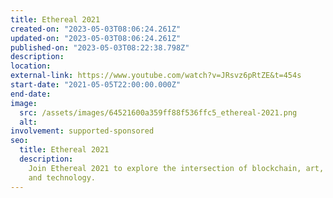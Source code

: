 ```yaml
---
title: Ethereal 2021
created-on: "2023-05-03T08:06:24.261Z"
updated-on: "2023-05-03T08:06:24.261Z"
published-on: "2023-05-03T08:22:38.798Z"
description:
location:
external-link: https://www.youtube.com/watch?v=JRsvz6pRtZE&t=454s
start-date: "2021-05-05T22:00:00.000Z"
end-date:
image:
  src: /assets/images/64521600a359ff88f536ffc5_ethereal-2021.png
  alt:
involvement: supported-sponsored
seo:
  title: Ethereal 2021
  description:
    Join Ethereal 2021 to explore the intersection of blockchain, art,
    and technology.
---
```

